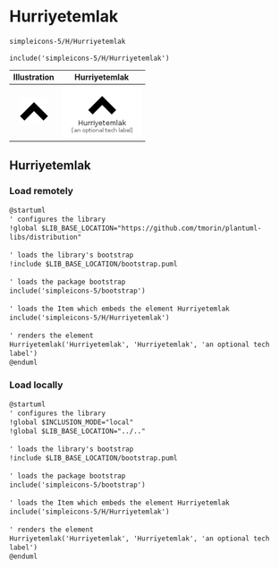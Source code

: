 # Hurriyetemlak


```text
simpleicons-5/H/Hurriyetemlak
```

```text
include('simpleicons-5/H/Hurriyetemlak')
```



| Illustration | Hurriyetemlak |
| :---: | :---: |
| ![illustration for Illustration](../../simpleicons-5/H/Hurriyetemlak.png) | ![illustration for Hurriyetemlak](../../simpleicons-5/H/Hurriyetemlak.Local.png) |




## Hurriyetemlak

### Load remotely
```plantuml
@startuml
' configures the library
!global $LIB_BASE_LOCATION="https://github.com/tmorin/plantuml-libs/distribution"

' loads the library's bootstrap
!include $LIB_BASE_LOCATION/bootstrap.puml

' loads the package bootstrap
include('simpleicons-5/bootstrap')

' loads the Item which embeds the element Hurriyetemlak
include('simpleicons-5/H/Hurriyetemlak')

' renders the element
Hurriyetemlak('Hurriyetemlak', 'Hurriyetemlak', 'an optional tech label')
@enduml
```

### Load locally
```plantuml
@startuml
' configures the library
!global $INCLUSION_MODE="local"
!global $LIB_BASE_LOCATION="../.."

' loads the library's bootstrap
!include $LIB_BASE_LOCATION/bootstrap.puml

' loads the package bootstrap
include('simpleicons-5/bootstrap')

' loads the Item which embeds the element Hurriyetemlak
include('simpleicons-5/H/Hurriyetemlak')

' renders the element
Hurriyetemlak('Hurriyetemlak', 'Hurriyetemlak', 'an optional tech label')
@enduml
```

